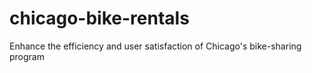 # chicago-bike-rentals
Enhance the efficiency and user satisfaction of Chicago's bike-sharing program
